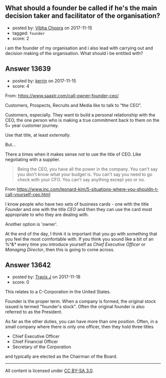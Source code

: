 ## What should a founder be called if he's the main decision taker and facilitator of the organisation?

- posted by: [Víbha Chopra](https://stackexchange.com/users/12256404/v-bha-chopra) on 2017-11-15
- tagged: `founder`
- score: 2

i am the founder of my organisation and i also lead with carrying out and decision making of the organisation. What should i be entitled with?


## Answer 13639

- posted by: [kerrin](https://stackexchange.com/users/1621372/kerrin) on 2017-11-15
- score: 4

From:  https://www.saastr.com/call-owner-founder-ceo/

Customers, Prospects, Recruits and Media like to talk to “the CEO”.

Customers, especially. They want to build a personal relationship with the CEO, the one person who is making a true commitment back to them on the 5+ year customer journey.

Use that title, at least *externally*.

But...

There a times when it makes sense not to use the title of CEO.  Like negotiating with a supplier.

> Being the CEO, you have all the power in the company. You can't say
> you don't know what your budget is. You can't say you need to go check
> with your CFO. You can't say anything except yes or no.

From https://www.inc.com/leonard-kim/5-situations-where-you-shouldn-t-call-yourself-ceo.html

I know people who have two sets of business cards - one with the title *Founder* and one with the title *CEO* and then they can use the card most appropriate to who they are dealing with.  

Another option is 'owner'.

At the end of the day, I think it is important that you go with something that you feel the most comfortable with.  If you think you sound like a bit of an %^&* every time you introduce yourself as *Chief Executive Officer* or *Managing Director*, then this is going to come across.


## Answer 13642

- posted by: [Travis J](https://stackexchange.com/users/1014615/travis-j) on 2017-11-18
- score: 0

This relates to a C-Corporation in the United States.

Founder is the proper term. When a company is formed, the original stock issued is termed "founder's stock". Often the original founder is also referred to as the President.

As far as the other duties, you can have more than one position. Often, in a small company where there is only one officer, then they hold three titles

 - Chief Executive Officer
 - Chief Financial Officer
 - Secretary of the Corporation

and typically are elected as the Chairman of the Board.



---

All content is licensed under [CC BY-SA 3.0](https://creativecommons.org/licenses/by-sa/3.0/).
